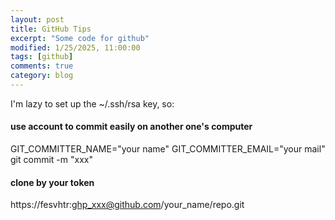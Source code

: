 ```yaml
---
layout: post
title: GitHub Tips
excerpt: "Some code for github"
modified: 1/25/2025, 11:00:00
tags: [github]
comments: true
category: blog
---
```

I'm lazy to set up the ~/.ssh/rsa key, so:

#### use account to commit easily on another one's computer
GIT_COMMITTER_NAME="your name" GIT_COMMITTER_EMAIL="your mail" git commit -m "xxx"

#### clone by your token 
https://fesvhtr:ghp_xxx@github.com/your_name/repo.git
